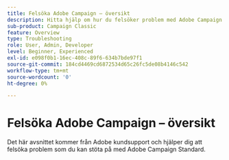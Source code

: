 ```yaml
---
title: Felsöka Adobe Campaign – översikt
description: Hitta hjälp om hur du felsöker problem med Adobe Campaign.
sub-product: Campaign Classic
feature: Overview
type: Troubleshooting
role: User, Admin, Developer
level: Beginner, Experienced
exl-id: e098f0b1-16ec-408c-89f6-634b7bde97f1
source-git-commit: 184cd4469cd6872534d65c26fc5de08b4146c542
workflow-type: tm+mt
source-wordcount: '0'
ht-degree: 0%

---
```


# Felsöka Adobe Campaign – översikt

Det här avsnittet kommer från Adobe kundsupport och hjälper dig att felsöka problem som du kan stöta på med Adobe Campaign Standard.
